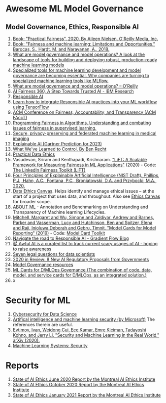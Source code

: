 # Awesome ML Model Governance

## Model Governance, Ethics, Responsible AI

1. [Book: "Practical Fairness". 2020. By Aileen Nielsen. O'Reilly Media, Inc.](https://learning.oreilly.com/library/view/practical-fairness/9781492075721/)
1. [Book: "Fairness and machine learning: Limitations and Opportunities." Barocas, S., Hardt, M. and Narayanan, A., 2018.](https://fairmlbook.org/)
1. [What are model governance and model operations? A look at the landscape of tools for building and deploying robust, production-ready machine learning models](https://www.oreilly.com/radar/what-are-model-governance-and-model-operations/)
2. [Specialized tools for machine learning development and model governance are becoming essential. Why companies are turning to specialized machine learning tools like MLflow.](https://www.oreilly.com/ideas/specialized-tools-for-machine-learning-development-and-model-governance-are-becoming-essential)
1. [What are model governance and model operations? – O’Reilly](https://www.oreilly.com/radar/what-are-model-governance-and-model-operations/)
1. [AI Fairness 360, A Step Towards Trusted AI - IBM Research](https://www.ibm.com/blogs/research/2018/09/ai-fairness-360/)
1. [Responsible AI](https://www.microsoft.com/en-us/ai/responsible-ai-resources)
1. [Learn how to integrate Responsible AI practices into your ML workflow using TensorFlow](https://www.tensorflow.org/resources/responsible-ai)
1. [ACM Conference on Fairness, Accountability, and Transparency (ACM FAccT)](https://facctconference.org/index.html)
1. [Programming Fairness in Algorithms. Understanding and combating issues of fairness in supervised learning.](https://towardsdatascience.com/programming-fairness-in-algorithms-4943a13dd9f8)
1. [Secure, privacy-preserving and federated machine learning in medical imaging](https://www.nature.com/articles/s42256-020-0186-1)
1. [Explainable AI (Gartner Prediction for 2023)](https://www.gartner.com/en/conferences/apac/data-analytics-india/gartner-insights/rn-top-10-data-analytics-trends/explainable-ai)
1. [What We've Learned to Control. By Ben Recht](https://www.argmin.net/2020/06/29/tour-revisited/)
1. [Practical Data Ethics](https://ethics.fast.ai/)
1. Vasudevan, Sriram and Kenthapadi, Krishnaram. ["LiFT: A Scalable Framework for Measuring Fairness in ML Applications"](https://arxiv.org/abs/2008.07433) (2020) - Code: [The LinkedIn Fairness Toolkit (LiFT)](https://github.com/linkedin/LiFT)
1. [Four Principles of Explainable Artificial Intelligence (NIST Draft). Phillips, P.J., Hahn, A.C., Fontana, P.C., Broniatowski, D.A. and Przybocki, M.A., 2020.](https://nvlpubs.nist.gov/nistpubs/ir/2020/NIST.IR.8312-draft.pdf)
1. [Data Ethics Canvas](https://theodi.org/article/data-ethics-canvas/). Helps identify and manage ethical issues – at the start of a project that uses data, and throughout. Also see [Ethics Canvas](https://www.ethicscanvas.org/) for broader scope.
1. [ABOUT ML](https://www.partnershiponai.org/about-ml/) - Annotation and Benchmarking on Understanding and Transparency of Machine learning Lifecycles.
1. [Mitchell, Margaret and Wu, Simone and Zaldivar, Andrew and Barnes, Parker and Vasserman, Lucy and Hutchinson, Ben and Spitzer, Elena and Raji, Inioluwa Deborah and Gebru, Timnit. "Model Cards for Model Reporting" (2019)](https://arxiv.org/abs/1908.06165)  - Code: [Model Card Toolkit](https://github.com/tensorflow/model-card-toolkit)
1. [Navigate the road to Responsible AI – Gradient Flow Blog](https://gradientflow.com/navigate-the-road-to-responsible-ai/)
1. [😈 Awful AI is a curated list to track current scary usages of AI - hoping to raise awareness](https://github.com/daviddao/awful-ai)
1. [Seven legal questions for data scientists](https://www.oreilly.com/radar/seven-legal-questions-for-data-scientists/)
1. [2020 in Review: 8 New AI Regulatory Proposals from Governments](https://syncedreview.com/2020/12/31/2020-in-review-8-new-ai-regulatory-proposals-from-governments/)
1. [Model Governance resources](https://github.com/bnh-ai/resources)
1. [ML Cards for D/MLOps Governance (The combination of code, data, model, and service cards for D/MLOps, as an integrated solution.)](https://databaseline.tech/ml-cards/)
1. x

# Security for ML

1. [Cybersecurity for Data Science](https://www.coursera.org/learn/cybersecurity-for-data-science)
1. [Artifical intelligence and machine learning security (by Microsoft)](https://docs.microsoft.com/en-us/security/engineering/failure-modes-in-machine-learning) The references therein are useful.
1. [Evtimov, Ivan, Weidong Cui, Ece Kamar, Emre Kiciman, Tadayoshi Kohno, and Jerry Li. "Security and Machine Learning in the Real World." arXiv (2020).](https://arxiv.org/pdf/2007.07205.pdf)
1. [Machine Learning Systems: Security](https://sahbichaieb.com/mlsystems-security/)

# Reports

1. [State of AI Ethics June 2020 Report by the Montreal AI Ethics Institute](https://montrealethics.ai/wp-content/uploads/2020/06/State-of-AI-Ethics-June-2020-report.pdf)
2. [State of AI Ethics October 2020 Report by the Montreal AI Ethics Institute](https://montrealethics.ai/wp-content/uploads/2020/10/State-of-AI-Ethics-Oct-2020.pdf)
3. [State of AI Ethics January 2021 Report by the Montreal AI Ethics Institute](https://montrealethics.ai/wp-content/uploads/2021/01/State-of-AI-Ethics-Report-January-2021.pdf)
